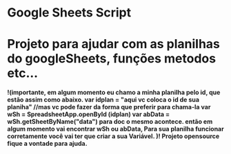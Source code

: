 # Google Sheets Script

# Projeto para ajudar com as planilhas do googleSheets, funções metodos etc...

<strong>!(importante,
em algum momento eu chamo a minha planilha pelo id, que estão assim como abaixo.
var idplan = "aqui vc coloca o id de sua planiha" //mas vc pode fazer da forma que preferir para chama-la
var wSh = SpreadsheetApp.openById (idplan)
var abData = wSh.getSheetByName("data")
para doc o mesmo acontece.
então em algum momento vai encontrar wSh ou abData, Para sua planilha funcionar corretamente você vai ter
que criar a sua Variável.
)!<strong>
Projeto opensource fique a vontade para ajuda.
